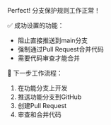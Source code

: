 Perfect! 分支保护规则工作正常！

✅ 成功设置的功能：
- 阻止直接推送到main分支
- 强制通过Pull Request合并代码
- 需要代码审查才能合并

🎯 下一步工作流程：
1. 在功能分支上开发
2. 推送功能分支到GitHub  
3. 创建Pull Request
4. 审查和合并代码

